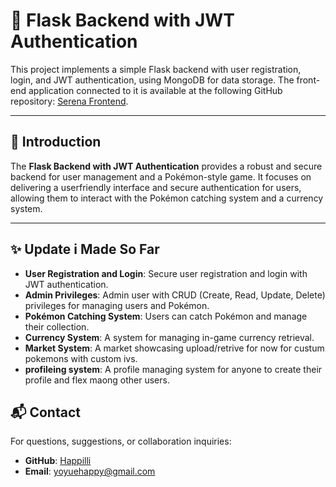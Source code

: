# 🐍 Flask Backend with JWT Authentication

This project implements a simple Flask backend with user registration, login, and JWT authentication, using MongoDB for data storage. The front-end application connected to it is available at the following GitHub repository: [Serena Frontend](https://github.com/RyuZinOh/serena-FRONTEND).



---

## 📖 Introduction
The **Flask Backend with JWT Authentication** provides a robust and secure backend for user management and a Pokémon-style game. It focuses on delivering a userfriendly interface and secure authentication for users, allowing them to interact with the Pokémon catching system and a currency system.

---

## ✨ Update i Made So Far 
- **User Registration and Login**: Secure user registration and login with JWT authentication.
- **Admin Privileges**: Admin user with CRUD (Create, Read, Update, Delete) privileges for managing users and Pokémon.
- **Pokémon Catching System**: Users can catch Pokémon and manage their collection.
- **Currency System**: A system for managing in-game currency retrieval.
- **Market System**: A market showcasing upload/retrive for now for custum pokemons with custom ivs.
- **profileing system**: A profile managing system for anyone to create their profile and flex maong other users.



## 📬 Contact
For questions, suggestions, or collaboration inquiries:
- **GitHub**: [Happilli](https://github.com/happilli)
- **Email**: [yoyuehappy@gmail.com](mailto:yoyuehappy@gmail.com)
